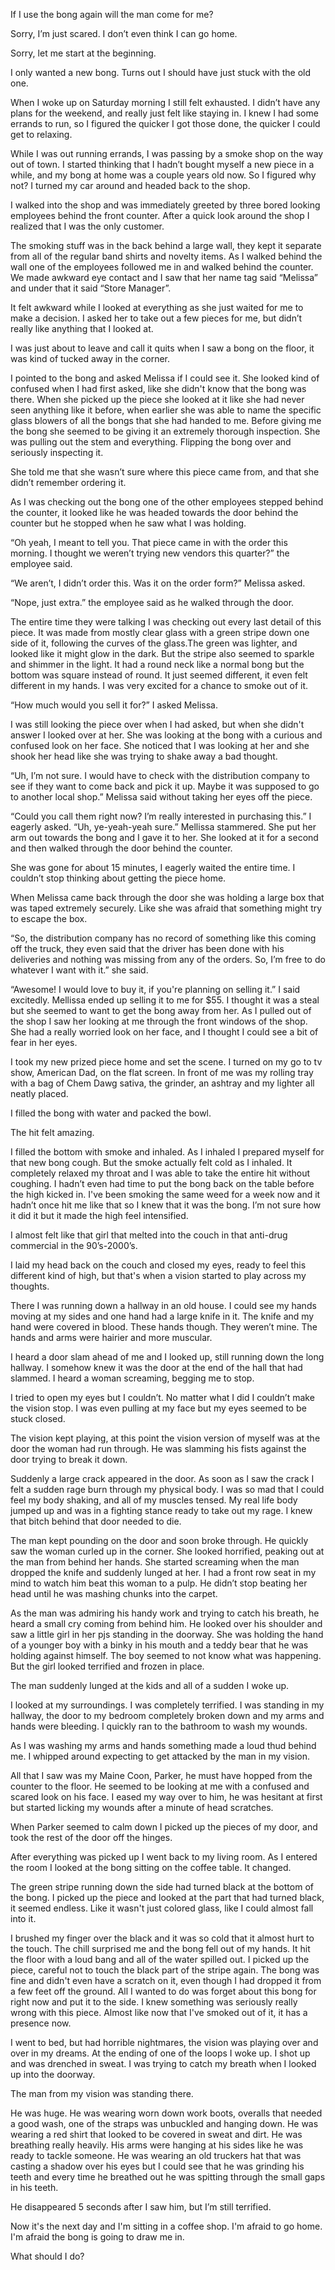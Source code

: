 If I use the bong again will the man come for me?

Sorry, I’m just scared. I don’t even think I can go home. 

Sorry, let me start at the beginning.

I only wanted a new bong. Turns out I should have just stuck with the old one. 

When I woke up on Saturday morning I still felt exhausted. I didn’t have any plans for the weekend, and really just felt like staying in. I knew I had some errands to run, so I figured the quicker I got those done, the quicker I could get to relaxing.

While I was out running errands, I was passing by a smoke shop on the way out of town. I started thinking that I hadn’t bought myself a new piece in a while, and my bong at home was a couple years old now. So I figured why not? I turned my car around and headed back to the shop.

I walked into the shop and was immediately greeted by three bored looking employees behind the front counter. After a quick look around the shop I realized that I was the only customer. 

The smoking stuff was in the back behind a large wall, they kept it separate from all of the regular band shirts and novelty items. As I walked behind the wall one of the employees followed me in and walked behind the counter. We made awkward eye contact and I saw that her name tag said “Melissa” and under that it said “Store Manager”.

It felt awkward while I looked at everything as she just waited for me to make a decision. I asked her to take out a few pieces for me, but didn’t really like anything that I looked at. 

I was just about to leave and call it quits when I saw a bong on the floor, it was kind of tucked away in the corner.

I pointed to the bong and asked Melissa if I could see it. She looked kind of confused when I had first asked, like she didn't know that the bong was there. When she picked up the piece she looked at it like she had never seen anything like it before, when earlier she was able to name the specific glass blowers of all the bongs that she had handed to me.
Before giving me the bong she seemed to be giving it an extremely thorough inspection. She was pulling out the stem and everything. Flipping the bong over and seriously inspecting it. 

She told me that she wasn’t sure where this piece came from, and that she didn’t remember ordering it. 

As I was checking out the bong one of the other employees stepped behind the counter, it looked like he was headed towards the door behind the counter but he stopped when he saw what I was holding.

“Oh yeah, I meant to tell you. That piece came in with the order this morning. I thought we weren’t trying new vendors this quarter?” the employee said. 

“We aren’t, I didn’t order this. Was it on the order form?” Melissa asked. 

“Nope, just extra.” the employee said as he walked through the door. 

The entire time they were talking I was checking out every last detail of this piece. It was made from mostly clear glass with a green stripe down one side of it, following the curves of the glass.The green was lighter, and looked like it might glow in the dark. But the stripe also seemed to sparkle and shimmer in the light. It had a round neck like a normal bong but the bottom was square instead of round. It just seemed different, it even felt different in my hands. I was very excited for a chance to smoke out of it. 

“How much would you sell it for?” I asked Melissa. 

I was still looking the piece over when I had asked, but when she didn't answer I looked over at her. She was looking at the bong with a curious and confused look on her face. She noticed that I was looking at her and she shook her head like she was trying to shake away a bad thought. 

“Uh, I’m not sure. I would have to check with the distribution company to see if they want to come back and pick it up. Maybe it was supposed to go to another local shop.” Melissa said without taking her eyes off the piece. 

“Could you call them right now? I’m really interested in purchasing this.” I eagerly asked.
“Uh, ye-yeah-yeah sure.” Mellissa stammered. 
She put her arm out towards the bong and I gave it to her. She looked at it for a second and then walked through the door behind the counter.

She was gone for about 15 minutes, I eagerly waited the entire time. I couldn’t stop thinking about getting the piece home. 

When Melissa came back through the door she was holding a large box that was taped extremely securely. Like she was afraid that something might try to escape the box. 

“So, the distribution company has no record of something like this coming off the truck, they even said that the driver has been done with his deliveries and nothing was missing from any of the orders. So, I’m free to do whatever I want with it.” she said. 

“Awesome! I would love to buy it, if you're planning on selling it.” I said excitedly.
Mellissa ended up selling it to me for $55. I thought it was a steal but she seemed to want to get the bong away from her. As I pulled out of the shop I saw her looking at me through the front windows of the shop. She had a really worried look on her face, and I thought I could see a bit of fear in her eyes. 

I took my new prized piece home and set the scene. I turned on my go to tv show, American Dad, on the flat screen. In front of me was my rolling tray with a bag of Chem Dawg sativa, the grinder, an ashtray and my lighter all neatly placed.

I filled the bong with water and packed the bowl.

The hit felt amazing.

I filled the bottom with smoke and inhaled. As I inhaled I prepared myself for that new bong cough. But the smoke actually felt cold as I inhaled. It completely relaxed my throat and I was able to take the entire hit without coughing. I hadn’t even had time to put the bong back on the table before the high kicked in. I've been smoking the same weed for a week now and it hadn’t once hit me like that so I knew that it was the bong. I’m not sure how it did it but it made the high feel intensified. 

I almost felt like that girl that melted into the couch in that anti-drug commercial in the 90’s-2000’s. 

I laid my head back on the couch and closed my eyes, ready to feel this different kind of high, but that's when a vision started to play across my thoughts. 

There I was running down a hallway in an old house. I could see my hands moving at my sides and one hand had a large knife in it. The knife and my hand were covered in blood. These hands though. They weren’t mine. The hands and arms were hairier and more muscular.

I heard a door slam ahead of me and I looked up, still running down the long hallway. I somehow knew it was the door at the end of the hall that had slammed. I heard a woman screaming, begging me to stop. 

I tried to open my eyes but I couldn’t. No matter what I did I couldn’t make the vision stop. I was even pulling at my face but my eyes seemed to be stuck closed. 

The vision kept playing, at this point the vision version of myself was at the door the woman had run through. He was slamming his fists against the door trying to break it down.

Suddenly a large crack appeared in the door. As soon as I saw the crack I felt a sudden rage burn through my physical body. I was so mad that I could feel my body shaking, and all of my muscles tensed. My real life body jumped up and was in a fighting stance ready to take out my rage. I knew that bitch behind that door needed to die.

The man kept pounding on the door and soon broke through. He quickly saw the woman curled up in the corner. She looked horrified, peaking out at the man from behind her hands. She started screaming when the man dropped the knife and suddenly lunged at her. 
I had a front row seat in my mind to watch him beat this woman to a pulp. He didn’t stop beating her head until he was mashing chunks into the carpet.

As the man was admiring his handy work and trying to catch his breath, he heard a small cry coming from behind him. He looked over his shoulder and saw a little girl in her pjs	 standing in the doorway. She was holding the hand of a younger boy with a binky in his mouth and a teddy bear that he was holding against himself. The boy seemed to not know what was happening. But the girl looked terrified and frozen in place.

The man suddenly lunged at the kids and all of a sudden I woke up.

I looked at my surroundings. I was completely terrified. I was standing in my hallway, the door to my bedroom completely broken down and my arms and hands were bleeding. I quickly ran to the bathroom to wash my wounds. 

As I was washing my arms and hands something made a loud thud behind me. I whipped around expecting to get attacked by the man in my vision. 

All that I saw was my Maine Coon, Parker, he must have hopped from the counter to the floor. He seemed to be looking at me with a confused and scared look on his face. I eased my way over to him, he was hesitant at first but started licking my wounds after a minute of head scratches. 

When Parker seemed to calm down I picked up the pieces of my door, and took the rest of the door off the hinges.

After everything was picked up I went back to my living room. As I entered the room I looked at the bong sitting on the coffee table. 
It changed.

The green stripe running down the side had turned black at the bottom of the bong. I picked up the piece and looked at the part that had turned black, it seemed endless. Like it wasn't just colored glass, like I could almost fall into it.

I brushed my finger over the black and it was so cold that it almost hurt to the touch. The chill surprised me and the bong fell out of my hands. It hit the floor with a loud bang and all of the water spilled out. I picked up the piece, careful not to touch the black part of the stripe again. The bong was fine and didn't even have a scratch on it, even though I had dropped it from a few feet off the ground. 
All I wanted to do was forget about this bong for right now and put it to the side. I knew something was seriously really wrong with this piece. Almost like now that I've smoked out of it, it has a presence now. 

I went to bed, but had horrible nightmares, the vision was playing over and over in my dreams. At the ending of one of the loops I woke up. I shot up and was drenched in sweat. I was trying to catch my breath when I looked up into the doorway.

The man from my vision was standing there. 

He was huge. He was wearing worn down work boots, overalls that needed a good wash, one of the straps was unbuckled and hanging down. He was wearing a red shirt that looked to be covered in sweat and dirt. He was breathing really heavily. His arms were hanging at his sides like he was ready to tackle someone. He was wearing an old truckers hat that was casting a shadow over his eyes but I could see that he was grinding his teeth and every time he breathed out he was spitting through the small gaps in his teeth.

He disappeared 5 seconds after I saw him, but I’m still terrified.

Now it's the next day and I'm sitting in a coffee shop. I'm afraid to go home. I'm afraid the bong is going to draw me in.

What should I do?
